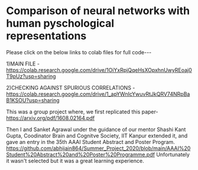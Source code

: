 # Comparison of neural networks with human pyschological representations
Please click on the below links to colab files for full code---

1)MAIN FILE -  https://colab.research.google.com/drive/1OiYxRpjQqeHsXOpxhnUwyREoaj0T9pUz?usp=sharing

2)CHECKING AGAINST SPURIOUS CORRELATIONS - https://colab.research.google.com/drive/1_apYWnIcYwuvRtJkQRV74NRpBaB1KSOU?usp=sharing

This was a group project where, we first replicated this paper-
https://arxiv.org/pdf/1608.02164.pdf

Then I and Sanket Agrawal under the guidance of our mentor Shashi Kant Gupta, Coodinator Brain and Cognitve Society, IIT Kanpur extended it, and gave an entry in the 35th AAAI Student Abstract and Poster Program.
https://github.com/abhijain864/Summer_Project_2020/blob/main/AAAI%20Student%20Abstract%20and%20Poster%20Programme.pdf
Unfortunately it wasn't selected but it was a great learning experience.
